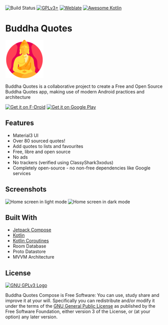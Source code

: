 ![Build Status](https://github.com/bandev/buddha-quotes/actions/workflows/android.yml/badge.svg) [![GPLv3+](https://img.shields.io/badge/license-GPL--3.0+-informational)](https://github.com/BanDev/Buddha-Quotes/blob/main/LICENSE.md) [![Weblate](https://img.shields.io/weblate/progress/buddha-quotes)](https://hosted.weblate.org/engage/buddha-quotes) [![Awesome Kotlin](https://kotlin.link/awesome-kotlin.svg)](https://github.com/KotlinBy/awesome-kotlin)
# Buddha Quotes

<img alt="Buddha Quotes logo" src="assets/buddha.svg" width="120"/>

Buddha Quotes is a collaborative project to create a Free and Open Source Buddha Quotes app, making use of modern Android practices and architecture

[<img src="https://fdroid.gitlab.io/artwork/badge/get-it-on.png" alt="Get it on F-Droid" height="80" />](https://f-droid.org/packages/org.bandev.buddhaquotes)
[<img src="https://play.google.com/intl/en_us/badges/images/generic/en_badge_web_generic.png" alt="Get it on Google Play" height="80" />](https://play.google.com/store/apps/details?id=org.bandev.buddhaquotes)

## Features

* Material3 UI
* Over 80 sourced quotes!
* Add quotes to lists and favourites
* Free, libre and open source
* No ads
* No trackers (verified using ClassyShark3xodus)
* Completely open-source - no non-free dependencies like Google services

## Screenshots

<img alt="Home screen in light mode" src="https://github.com/BanDev/BuddhaQuotes/assets/74878137/7055806d-0e36-4371-a567-5195a1e05030" height="750"/>
<img alt="Home screen in dark mode" src="https://github.com/BanDev/BuddhaQuotes/assets/74878137/0cef1891-248d-4ea1-8525-d55523146632" height="750"/>

## Built With

* [Jetpack Compose](https://developer.android.com/jetpack/compose)
* [Kotlin](https://kotlinlang.org/)
* [Kotlin Coroutines](https://github.com/Kotlin/kotlinx.coroutines)
* Room Database
* Proto Datastore
* MVVM Architecture

## License
[![GNU GPLv3 Logo](https://www.gnu.org/graphics/gplv3-127x51.png)](http://www.gnu.org/licenses/gpl-3.0.en.html)

Buddha Quotes Compose is Free Software: You can use, study share and improve it at your will. Specifically you can redistribute and/or modify it under the terms of the [GNU General Public License](http://www.gnu.org/licenses/gpl-3.0.en.html) as published by the Free Software Foundation, either version 3 of the License, or (at your option) any later version.
